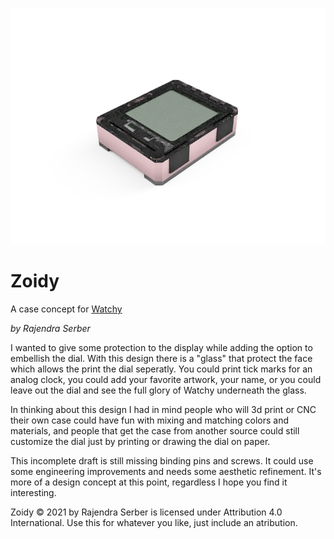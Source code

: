 ![Zoidy Render](Zoidy_2021-Mar-17_01-36-44PM-000_CustomizedView14703990948.png)

# Zoidy
A case concept for [Watchy](https://www.crowdsupply.com/sqfmi/watchy)

*by Rajendra Serber*

I wanted to give some protection to the display while adding the option to embellish the dial. With this design there is a "glass" that protect the face which allows the print the dial seperatly. You could print tick marks for an analog clock, you could add your favorite artwork, your name, or you could leave out the dial and see the full glory of Watchy underneath the glass.

In thinking about this design I had in mind people who will 3d print or CNC their own case could have fun with mixing and matching colors and materials, and people that get the case from another source could still customize the dial just by printing or drawing the dial on paper.

This incomplete draft is still missing binding pins and screws. It could use some engineering improvements and needs some aesthetic refinement. It's more of a design concept at this point, regardless I hope you find it interesting.


Zoidy © 2021 by Rajendra Serber is licensed under Attribution 4.0 International. Use this for whatever you like, just include an atribution.
